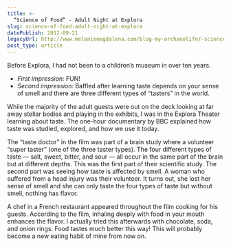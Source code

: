 ```yaml
---
title: >-
  “Science of Food” - Adult Night at Explora
slug: science-of-food-adult-night-at-explora
datePublish: 2012-09-21
legacyUrl: http://www.melaniemagdalena.com/blog-my-archaeolife/-science-of-food-adult-night-at-explora
post_type: article
---
```


Before Explora, I had not been to a children’s museum in over ten years.

* _First impression:_ FUN!
* _Second impression:_ Baffled after learning taste depends on your sense of smell and there are three different types of “tasters” in the world.

While the majority of the adult guests were out on the deck looking at far away stellar bodies and playing in the exhibits, I was in the Explora Theater learning about taste. The one-hour documentary by BBC explained how taste was studied, explored, and how we use it today.  
  
The “taste doctor” in the film was part of a brain study where a volunteer “super taster” (one of the three taster types). The four different types of taste — salt, sweet, bitter, and sour — all occur in the same part of the brain but at different depths. This was the first part of their scientific study. The second part was seeing how taste is affected by smell. A woman who suffered from a head injury was their volunteer. It turns out, she lost her sense of smell and she can only taste the four types of taste but without smell, nothing has flavor.
  
A chef in a French restaurant appeared throughout the film cooking for his guests. According to the film, inhaling deeply with food in your mouth enhances the flavor. I actually tried this afterwards with chocolate, soda, and onion rings. Food tastes much better this way! This will probably become a new eating habit of mine from now on.
